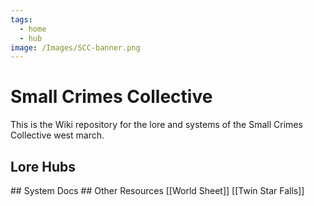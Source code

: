 ```yaml
---
tags:
  - home
  - hub
image: /Images/SCC-banner.png
---
```

# Small Crimes Collective
This is the Wiki repository for the lore and systems of the Small Crimes Collective west march.
## Lore Hubs
<List dir="/Lore/Hubs"/>
## System Docs
<List dir="/System"/>
## Other Resources
[[World Sheet]]  
[[Twin Star Falls]]  